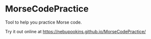 # MorseCodePractice
Tool to help you practice Morse code.

Try it out online at https://nebupookins.github.io/MorseCodePractice/
